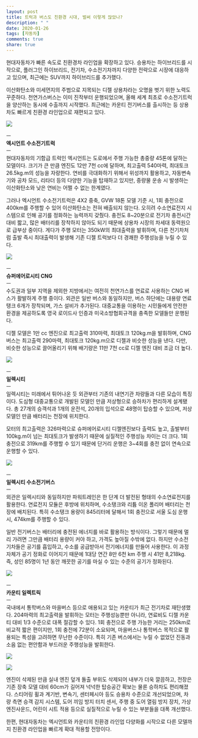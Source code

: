 ```yaml
---
layout: post
title: 트럭과 버스도 친환경 시대, 벌써 이렇게 많았나?
description: " "
date: 2020-01-26
tags: [자동차]
comments: true
share: true
---
```



현대자동차가 빠른 속도로 친환경차 라인업을 확장하고 있다. 승용차는 하이브리드를 시작으로, 플러그인 하이브리드, 전기차, 수소전기차까지 다양한 전략으로 시장에 대응하고 있으며, 최근에는  SUV까지 하이브리드를 추가했다.  
  
이산화탄소와 미세먼지의 주범으로 지목되는 디젤 상용차라는 오명을 벗기 위한 노력도 꾸준하다. 천연가스버스는 이미 진작부터 운행되었으며, 올해 세계 최초로 수소전기트럭을 양산하는 동시에 수출까지 시작했다. 최근에는 카운티 전기버스를 출시하는 등 상용차도 빠르게 친환경 라인업으로 재편되고 있다.

[![](https://post-phinf.pstatic.net/MjAyMDEyMjFfMjIx/MDAxNjA4NTE1MzEzMjY1.9w_bQ07yaE6iTpFetk49WMvGJdyFu-WiMVgTAI1R89sg.Z4n7QV15O1-JsZctarYC1-mjJqF44IzqNIzNw7SI6jAg.JPEG/%ED%98%84%EB%8C%80%EC%9E%90%EB%8F%99%EC%B0%A8_%EC%97%91%EC%8B%9C%EC%96%B8%ED%8A%B8_%EC%88%98%EC%86%8C%EC%A0%84%EA%B8%B0%ED%8A%B8%EB%9F%AD_copy.jpg?type=w1200)](https://post.naver.com/viewer/postView.nhn?volumeNo=30274360&memberNo=3251907#)

ㅡ  
**엑시언트 수소전기트럭**  
ㅡ  
현대자동차의 기함급 트럭인 엑시언트는 도로에서 주행 가능한 총중량  45톤에 달하는 모델이다. 크기가 큰 만큼 엔진도  12만  7천 cc에 달하며, 최고출력  540마력, 최대토크  26.5kg.m의 성능을 자랑한다. 연비를 극대화하기 위해서 위성까지 활용하고, 자동변속기와 공차 모드,  리타더 등의 다양한 기능을 탑재하고 있지만, 중량물 운송 시 발생하는 이산화탄소와 낮은 연비는 어쩔 수 없는 한계였다.  
  
그러나 엑시언트 수소전기트럭은  4X2 중축, GVW 18톤 모델 기준 시, 1회 충전으로  400km를 주행할 수 있어 이산화탄소는 전혀 배출되지 않는다. 오히려 수소연료전지 시스템으로 인해 공기를 정화하는 능력까지 갖췄다. 충전도  8~20분으로 전기차 충전시간 대비 짧고, 많은 배터리를 장착하지 않아도 되기 때문에 상용차 시장의 차세대 동력원으로 급부상 중이다. 게다가 주행 모터는  350kW의 최대출력을 발휘하며, 다른 전기차처럼 출발 즉시 최대출력이 발생해 기존 디젤 트럭보다 더 경쾌한 주행성능을 누릴 수 있다.

[![](https://post-phinf.pstatic.net/MjAyMDEyMjFfMjIg/MDAxNjA4NTE1NDE4OTY2.KSIiZ4aMfq3bCWrcqnI--adlBSQyYMt4EnACqNqIr1gg.QBjXzZGLZ2aAW7XMVD20ljsB1UwptwwEaGJaWWqtdg0g.JPEG/super-aero-city-gallery-exterior03-pc_copy.jpg?type=w1200)](https://post.naver.com/viewer/postView.nhn?volumeNo=30274360&memberNo=3251907#)

ㅡ  
**슈퍼에어로시티  CNG**  
ㅡ  
수도권과 일부 지역을 제외한 지방에서는 여전히 천연가스를 연료로 사용하는  CNG 버스가 활발하게 주행 중이다. 외관은 일반 버스와 동일하지만, 버스 하단에는 대용량 연료탱크  6개가 장착되며, 가스 설비가 추가된다. 대중교통을 이용하는 시민들에게 안전한 환경을 제공하도록 영국 로이드사 인증과 미국소방협회규격을 충족한 모델들만 운행된다.  
  
디젤 모델은  1만 cc  엔진으로 최고출력  310마력, 최대토크  120kg.m을 발휘하며, CNG 버스는 최고출력  290마력, 최대토크  120kg.m으로 디젤과 비슷한 성능을 낸다. 다만, 비슷한 성능으로 끌어올리기 위해 배기량은  11만  7천 cc로 디젤 엔진 대비 조금 더 높다.

[![](https://post-phinf.pstatic.net/MjAyMDEyMjFfNDgg/MDAxNjA4NTE1MzEzMjQ1.-QJdBBcKVRVJjUQLPnAqlzs_3Yc34FlNYxm38cgehMAg.RTiOgYIfhb4suPd1qa2ZhneidFrsqzoLOHy3fHxWaJsg.JPEG/190916_%ED%98%84%EB%8C%80%EC%9E%90%EB%8F%99%EC%B0%A8%2C_%EC%A0%84%EA%B8%B0%EB%B2%84%EC%8A%A4%EC%97%90_%EC%9B%90%EA%B2%A9_%EA%B4%80%EC%A0%9C_%EC%8B%9C%EC%8A%A4%ED%85%9C_%EC%A0%81%EC%9A%A9_%282%29_copy.jpg?type=w1200)](https://post.naver.com/viewer/postView.nhn?volumeNo=30274360&memberNo=3251907#)

ㅡ  
**일렉시티**  
ㅡ  
일렉시티는 미래에서 튀어나온 듯 외관부터 기존의 내연기관 차량들과 다른 모습이 특징이다. 도심형 대중교통으로 개발된 모델인 만큼 저상형으로 승하차가 편리하게 설계됐다. 총  27개의 승객석과  1개의 운전석, 20개의 입석으로  48명이 탑승할 수 있으며, 저상 모델인 만큼 배터리는 천장에 위치한다.  
  
모터의 최고출력은  326마력으로 슈퍼에어로시티 디젤엔진보다 출력도 높고, 출발부터  100kg.m이 넘는 최대토크가 발생하기 때문에 실질적인 주행성능 차이는 더 크다. 1회 충전으로 319km를 주행할 수 있기 때문에 단거리 운행은  3~4회를 충전 없이 연속으로 운행할 수 있다.

[![](https://post-phinf.pstatic.net/MjAyMDEyMjFfMjM4/MDAxNjA4NTE1MzEzMjU3._yL2bZrQ6yH_0fucS98T4ekONnTH9XCCQDqSL9U7FMUg.BwB_qYBiEGizjvug9YaoFPAgdrAkkHnibd0Ew3gjVegg.JPEG/K46A8212.jpg?type=w1200)](https://post.naver.com/viewer/postView.nhn?volumeNo=30274360&memberNo=3251907#)

ㅡ  
**일렉시티 수소전기버스**  
ㅡ  
외관은 일렉시티와 동일하지만 파워트레인은 한 단계 더 발전된 형태의 수소연료전지를 활용한다. 연료전지 모듈은 후방에 위치하며, 수소탱크와 리튬 이온 폴리머 배터리는 천장에 배치된다. 특히 수소탱크 용량이  845리터에 달해서  1회 충전으로 서울 도심 운행 시, 474km를 주행할 수 있다.  
  
일반 전기버스는 배터리에 충전된 에너지를 바로 활용하는 방식이다. 그렇기 때문에 멀리 가려면 그만큼 배터리 용량이 커야 하고, 가격도 높아질 수밖에 없다. 하지만 수소전기차들은 공기를 흡입하고, 수소를 공급받아서 전기에너지를 만들어 사용한다. 이 과정 자체가 공기 정화로 이어지기 때문에  1대당 연간 8만  6천 km  주행 시  41만  8,218kg. 즉, 성인  85명이  1년 동안 깨끗한 공기를 마실 수 있는 수준의 공기가 정화된다.

[![](https://post-phinf.pstatic.net/MjAyMDEyMjFfMjY5/MDAxNjA4NTE1MzEzMjU1.baFZ0v0SFDwbSrECCgakI89xg45-8zgLdWYewCt3l8kg.43TWtGzX8qGT4UydnIagsVT-0SW0nEAXTy6ZTmoN8nkg.JPEG/Untitled-7.jpg?type=w1200)](https://post.naver.com/viewer/postView.nhn?volumeNo=30274360&memberNo=3251907#)

ㅡ  
**카운티 일렉트릭**  
ㅡ  
국내에서 통학버스와 마을버스 등으로 애용되고 있는 카운티가 최근 전기차로 재탄생했다. 204마력의 최고출력을 발휘하는 모터는 주행성능뿐만 아니라, 연료비도 디젤 카운티 대비  1/3 수준으로 대폭 절감할 수 있다. 1회 충전으로 주행 가능한 거리는  250km로 비교적 짧은 편이지만, 1회 충전에  72분이 소요되며, 마을버스나 통학버스 목적으로 활용되는 특성을 고려하면 무난한 수준이다. 특히 기존 버스에서는 누릴 수 없었던 진동과 소음 없는 편안함과 부드러운 주행성능을 발휘한다.  

[![](https://post-phinf.pstatic.net/MjAyMDEyMjFfNzUg/MDAxNjA4NTE1MzEzMjQ4.bJNYeljsrKf_w99qdfCZ5hMPTYFLW0WtpKdDZ5A7tM0g.oo6YHDifBxHm4JUiNbdhTUfcO0znAwfaGXHzzGEgLiwg.JPEG/Untitled-4.jpg?type=w1200)](https://post.naver.com/viewer/postView.nhn?volumeNo=30274360&memberNo=3251907#)

[![](https://post-phinf.pstatic.net/MjAyMDEyMjFfNzQg/MDAxNjA4NTE1MzEzMjUw.-NM1FXHtFHI6DvR-eAVI5VG9rlvbrfCdcVr2zNDqsnog.AXi4msHyzFyaP3pXRCIAb1TrAxCOhG--IsSuRPV5Y0kg.JPEG/Untitled-5.jpg?type=w1200)](https://post.naver.com/viewer/postView.nhn?volumeNo=30274360&memberNo=3251907#)

  
엔진이 삭제된 만큼 실내 엔진 덮개 돌출 부위도 삭제되어 내부가 더욱 깔끔하고, 전장은 기존 장축 모델 대비  60cm가 길어져 넉넉한 탑승공간 확보는 물론 승하차도 편리해졌다. 스티어링 휠과 계기반, 변속기, 센터페시아 등도 승용차 수준으로 개선되었으며, 차량 측면 승객 감지 시스템, 도어 끼임 방지 터치 센서, 주행 중 도어 열림 방지 장치, 가상 엔진사운드,  어린이 시트 적용 등으로 실질적으로 누릴 수 있는 부분들을 대폭 개선했다.

한편, 현대자동차는 엑시언트와 카운티의 친환경 라인업 다양화를 시작으로 다른 모델까지 친환경 라인업을 빠르게 확대 적용할 전망이다.